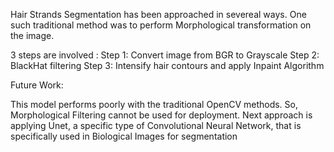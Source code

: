 Hair Strands Segmentation has been approached in severeal ways. One such traditional method was to perform Morphological transformation on the image.

3 steps are involved :
Step 1: Convert image from BGR to Grayscale
Step 2: BlackHat filtering
Step 3: Intensify hair contours and apply Inpaint Algorithm

Future Work: 

This model performs poorly with the traditional OpenCV methods. So, Morphological Filtering cannot be used for deployment.
Next approach is applying Unet, a specific type of Convolutional Neural Network, that is specifically used in Biological Images for segmentation
